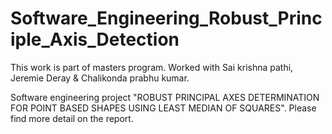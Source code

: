 Software_Engineering_Robust_Principle_Axis_Detection
====================================================

This work is part of masters program. Worked with Sai krishna pathi, Jeremie Deray & Chalikonda prabhu kumar.

Software engineering project "ROBUST PRINCIPAL AXES DETERMINATION FOR POINT BASED SHAPES USING LEAST MEDIAN OF SQUARES". Please find more detail on the report. 
